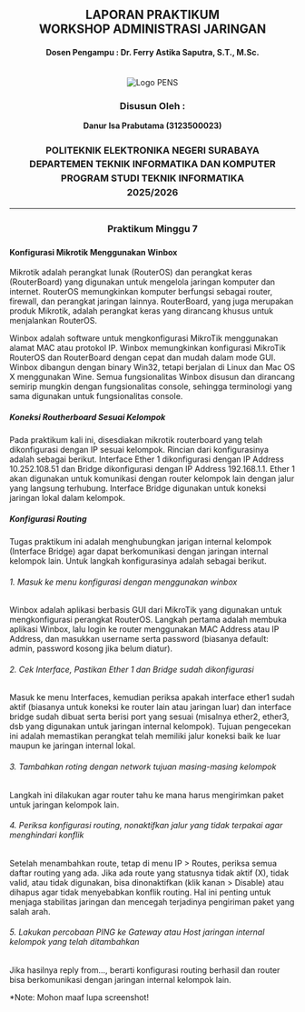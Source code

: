 <div align="center">
  <h2 style="text-align: center;font-weight: bold">LAPORAN PRAKTIKUM <br/> WORKSHOP ADMINISTRASI JARINGAN</br></h2>
  <h4 style="text-align: center;">Dosen Pengampu : Dr. Ferry Astika Saputra, S.T., M.Sc.</h4>
</div>
<br />
<div align="center">
  <img src="https://upload.wikimedia.org/wikipedia/id/4/44/Logo_PENS.png" alt="Logo PENS">
  <h3 style="text-align: center;">Disusun Oleh : </h3>
  <p style="text-align: center;">
    <strong>Danur Isa Prabutama (3123500023)</strong><br>
  </p>

<h3 style="text-align: center;line-height: 1.5; text-transform: uppercase">Politeknik Elektronika Negeri Surabaya<br>Departemen Teknik Informatika Dan Komputer<br>Program Studi Teknik Informatika<br>2025/2026</h3>
  <hr>
</div>

<h3 style="text-align: center;line-height: 1.5">Praktikum Minggu 7</h3>

#### Konfigurasi Mikrotik Menggunakan Winbox

Mikrotik adalah perangkat lunak (RouterOS) dan perangkat keras (RouterBoard) yang digunakan untuk mengelola jaringan komputer dan internet. RouterOS memungkinkan komputer berfungsi sebagai router, firewall, dan perangkat jaringan lainnya. RouterBoard, yang juga merupakan produk Mikrotik, adalah perangkat keras yang dirancang khusus untuk menjalankan RouterOS.

Winbox adalah software untuk mengkonfigurasi MikroTik menggunakan alamat MAC atau protokol IP. Winbox memungkinkan konfigurasi MikroTik RouterOS dan RouterBoard dengan cepat dan mudah dalam mode GUI. Winbox dibangun dengan binary Win32, tetapi berjalan di Linux dan Mac OS X menggunakan Wine. Semua fungsionalitas Winbox disusun dan dirancang semirip mungkin dengan fungsionalitas console, sehingga terminologi yang sama digunakan untuk fungsionalitas console.

##### Koneksi Routherboard Sesuai Kelompok

Pada praktikum kali ini, disesdiakan mikrotik routerboard yang telah dikonfigurasi dengan IP sesuai kelompok. Rincian dari konfigurasinya adalah sebagai berikut. Interface Ether 1 dikonfigurasi dengan IP Address 10.252.108.51 dan Bridge dikonfigurasi dengan IP Address 192.168.1.1. Ether 1 akan digunakan untuk komunikasi dengan router kelompok lain dengan jalur yang langsung terhubung. Interface Bridge digunakan untuk koneksi jaringan lokal dalam kelompok.

##### Konfigurasi Routing

Tugas praktikum ini adalah menghubungkan jarigan internal kelompok (Interface Bridge) agar dapat berkomunikasi dengan jaringan internal kelompok lain. Untuk langkah konfigurasinya adalah sebagai berikut.

###### 1. Masuk ke menu konfigurasi dengan menggunakan winbox

Winbox adalah aplikasi berbasis GUI dari MikroTik yang digunakan untuk mengkonfigurasi perangkat RouterOS. Langkah pertama adalah membuka aplikasi Winbox, lalu login ke router menggunakan MAC Address atau IP Address, dan masukkan username serta password (biasanya default: admin, password kosong jika belum diatur).

###### 2. Cek Interface, Pastikan Ether 1 dan Bridge sudah dikonfigurasi

Masuk ke menu Interfaces, kemudian periksa apakah interface ether1 sudah aktif (biasanya untuk koneksi ke router lain atau jaringan luar) dan interface bridge sudah dibuat serta berisi port yang sesuai (misalnya ether2, ether3, dsb yang digunakan untuk jaringan internal kelompok).
Tujuan pengecekan ini adalah memastikan perangkat telah memiliki jalur koneksi baik ke luar maupun ke jaringan internal lokal.

###### 3. Tambahkan roting dengan network tujuan masing-masing kelompok

Langkah ini dilakukan agar router tahu ke mana harus mengirimkan paket untuk jaringan kelompok lain.

###### 4. Periksa konfigurasi routing, nonaktifkan jalur yang tidak terpakai agar menghindari konflik

Setelah menambahkan route, tetap di menu IP > Routes, periksa semua daftar routing yang ada.
Jika ada route yang statusnya tidak aktif (X), tidak valid, atau tidak digunakan, bisa dinonaktifkan (klik kanan > Disable) atau dihapus agar tidak menyebabkan konflik routing.
Hal ini penting untuk menjaga stabilitas jaringan dan mencegah terjadinya pengiriman paket yang salah arah.

###### 5. Lakukan percobaan PING ke Gateway atau Host jaringan internal kelompok yang telah ditambahkan

Jika hasilnya reply from..., berarti konfigurasi routing berhasil dan router bisa berkomunikasi dengan jaringan internal kelompok lain.

\*Note: Mohon maaf lupa screenshot!
